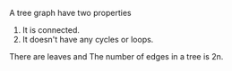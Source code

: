 A tree graph have two properties

1. It is connected.
2. It doesn't have any cycles or loops.

There are leaves and 
The number of edges in a tree is 2n.